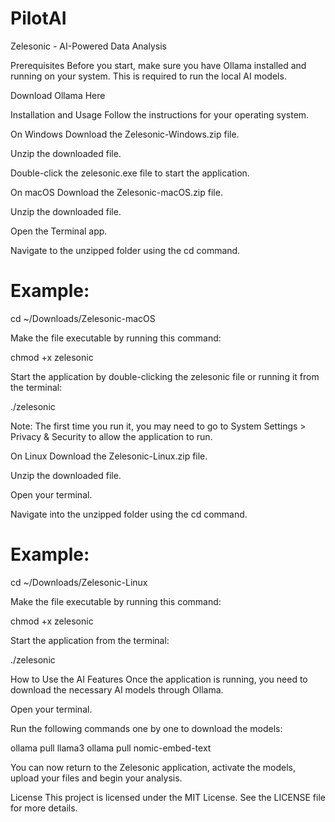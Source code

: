 # PilotAI

Zelesonic - AI-Powered Data Analysis

Prerequisites
Before you start, make sure you have Ollama installed and running on your system. This is required to run the local AI models.

Download Ollama Here

Installation and Usage
Follow the instructions for your operating system.

On Windows
Download the Zelesonic-Windows.zip file.

Unzip the downloaded file.

Double-click the zelesonic.exe file to start the application.

On macOS
Download the Zelesonic-macOS.zip file.

Unzip the downloaded file.

Open the Terminal app.

Navigate to the unzipped folder using the cd command.

# Example:
cd ~/Downloads/Zelesonic-macOS

Make the file executable by running this command:

chmod +x zelesonic

Start the application by double-clicking the zelesonic file or running it from the terminal:

./zelesonic

Note: The first time you run it, you may need to go to System Settings > Privacy & Security to allow the application to run.

On Linux
Download the Zelesonic-Linux.zip file.

Unzip the downloaded file.

Open your terminal.

Navigate into the unzipped folder using the cd command.

# Example:
cd ~/Downloads/Zelesonic-Linux

Make the file executable by running this command:

chmod +x zelesonic

Start the application from the terminal:

./zelesonic

How to Use the AI Features
Once the application is running, you need to download the necessary AI models through Ollama.

Open your terminal.

Run the following commands one by one to download the models:

ollama pull llama3
ollama pull nomic-embed-text

You can now return to the Zelesonic application, activate the models, upload your files and begin your analysis.

License
This project is licensed under the MIT License. See the LICENSE file for more details.
